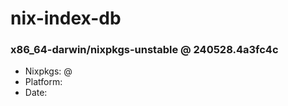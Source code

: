 # nix-index-db
### x86_64-darwin/nixpkgs-unstable @ 240528.4a3fc4c
- Nixpkgs: @[](https://github.com/NixOS/nixpkgs/commit/4a3fc4cf736b7d2d288d7a8bf775ac8d4c0920b4)
- Platform: 
- Date: 
